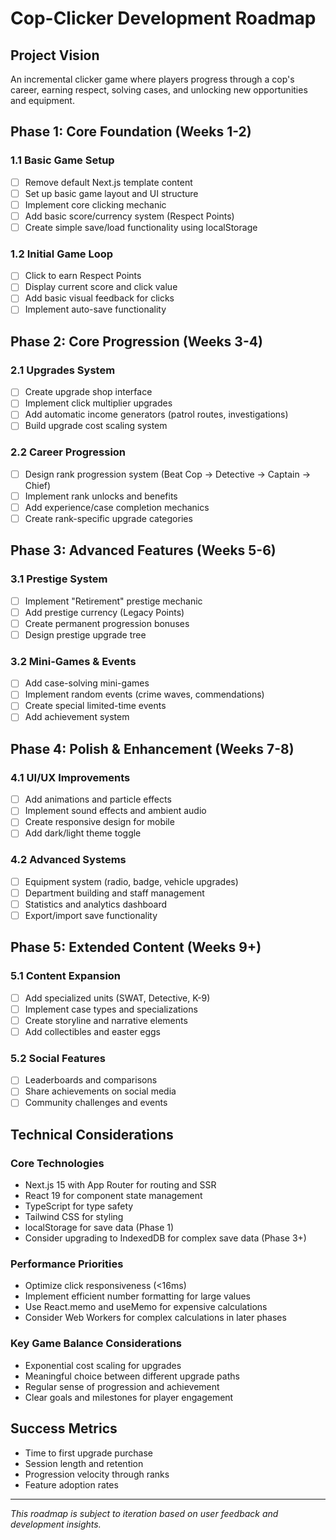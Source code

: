 # Cop-Clicker Development Roadmap

## Project Vision
An incremental clicker game where players progress through a cop's career, earning respect, solving cases, and unlocking new opportunities and equipment.

## Phase 1: Core Foundation (Weeks 1-2)

### 1.1 Basic Game Setup
- [ ] Remove default Next.js template content
- [ ] Set up basic game layout and UI structure
- [ ] Implement core clicking mechanic
- [ ] Add basic score/currency system (Respect Points)
- [ ] Create simple save/load functionality using localStorage

### 1.2 Initial Game Loop
- [ ] Click to earn Respect Points
- [ ] Display current score and click value
- [ ] Add basic visual feedback for clicks
- [ ] Implement auto-save functionality

## Phase 2: Core Progression (Weeks 3-4)

### 2.1 Upgrades System
- [ ] Create upgrade shop interface
- [ ] Implement click multiplier upgrades
- [ ] Add automatic income generators (patrol routes, investigations)
- [ ] Build upgrade cost scaling system

### 2.2 Career Progression
- [ ] Design rank progression system (Beat Cop → Detective → Captain → Chief)
- [ ] Implement rank unlocks and benefits
- [ ] Add experience/case completion mechanics
- [ ] Create rank-specific upgrade categories

## Phase 3: Advanced Features (Weeks 5-6)

### 3.1 Prestige System
- [ ] Implement "Retirement" prestige mechanic
- [ ] Add prestige currency (Legacy Points)
- [ ] Create permanent progression bonuses
- [ ] Design prestige upgrade tree

### 3.2 Mini-Games & Events
- [ ] Add case-solving mini-games
- [ ] Implement random events (crime waves, commendations)
- [ ] Create special limited-time events
- [ ] Add achievement system

## Phase 4: Polish & Enhancement (Weeks 7-8)

### 4.1 UI/UX Improvements
- [ ] Add animations and particle effects
- [ ] Implement sound effects and ambient audio
- [ ] Create responsive design for mobile
- [ ] Add dark/light theme toggle

### 4.2 Advanced Systems
- [ ] Equipment system (radio, badge, vehicle upgrades)
- [ ] Department building and staff management
- [ ] Statistics and analytics dashboard
- [ ] Export/import save functionality

## Phase 5: Extended Content (Weeks 9+)

### 5.1 Content Expansion
- [ ] Add specialized units (SWAT, Detective, K-9)
- [ ] Implement case types and specializations
- [ ] Create storyline and narrative elements
- [ ] Add collectibles and easter eggs

### 5.2 Social Features
- [ ] Leaderboards and comparisons
- [ ] Share achievements on social media
- [ ] Community challenges and events

## Technical Considerations

### Core Technologies
- Next.js 15 with App Router for routing and SSR
- React 19 for component state management
- TypeScript for type safety
- Tailwind CSS for styling
- localStorage for save data (Phase 1)
- Consider upgrading to IndexedDB for complex save data (Phase 3+)

### Performance Priorities
- Optimize click responsiveness (<16ms)
- Implement efficient number formatting for large values
- Use React.memo and useMemo for expensive calculations
- Consider Web Workers for complex calculations in later phases

### Key Game Balance Considerations
- Exponential cost scaling for upgrades
- Meaningful choice between different upgrade paths
- Regular sense of progression and achievement
- Clear goals and milestones for player engagement

## Success Metrics
- Time to first upgrade purchase
- Session length and retention
- Progression velocity through ranks
- Feature adoption rates

---

*This roadmap is subject to iteration based on user feedback and development insights.*
